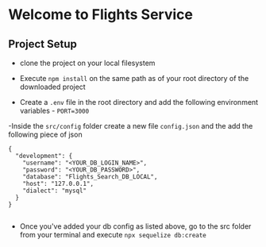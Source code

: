 # Welcome to Flights Service

## Project Setup

- clone the project on your local filesystem

- Execute `npm install` on the same path as of your root
  directory of the downloaded project

- Create a `.env` file in the root directory and add the
  following environment variables - `PORT=3000`

-Inside the `src/config` folder create a new file `config.json` and the add the following piece of json

```
{
  "development": {
    "username": "<YOUR_DB_LOGIN_NAME>",
    "password": "<YOUR_DB_PASSWORD>",
    "database": "Flights_Search_DB_LOCAL",
    "host": "127.0.0.1",
    "dialect": "mysql"
  }
}


```

- Once you've added your db config as listed above, go to the src folder from your terminal and execute `npx sequelize db:create`
